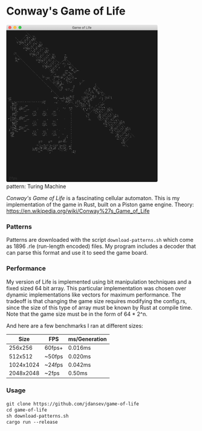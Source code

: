 # Conway's Game of Life

<p align="left">
  <img src="./turingmachine.png" width="400" >
  <br/>pattern: Turing Machine
</p>




*Conway's Game of Life* is a fascinating cellular automaton. This is my implementation of the game in Rust, built on a Piston game engine. Theory: https://en.wikipedia.org/wiki/Conway%27s_Game_of_Life

### Patterns
Patterns are downloaded with the script `download-patterns.sh` which come as 1896 .rle (run-length encoded) files. My program includes a decoder that can parse this format and use it to seed the game board.

### Performance
My version of Life is implemented using bit manipulation techniques and a fixed sized 64 bit array. This particular  implementation was chosen over dynamic implementations like vectors for maximum performance. The tradeoff is that changing the game size requires modifying the config.rs, since the size of this type of array must be known by Rust at compile time.
Note that the game size must be in the form of 64 * 2^n.

And here are a few benchmarks I ran at different sizes:

Size | FPS | ms/Generation
-----|-----|----------
256x256 | 60fps+ | 0.016ms
512x512 | ~50fps | 0.020ms
1024x1024 | ~24fps | 0.042ms
2048x2048 | ~2fps | 0.50ms

### Usage
```
git clone https://github.com/jdansev/game-of-life
cd game-of-life
sh download-patterns.sh
cargo run --release
```
